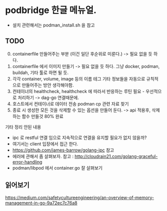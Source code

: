 # podbridge 한글 메뉴얼.
- 설치 관련해서는 podman_install.sh 을 참고 

## TODO
0. containerfile 만들어주는 부분 (이건 일단 후순위로 미룬다.) -> 필요 없을 듯 하다.
1. containerfile 에서 이미지 만들기 -> 필요 없을 듯 하다. 그냥 docker, podman, buildah, 기타 툴로 하면 될 듯.
2. 각각 container, volume, image 등의 이름 테그 기타 정보들을 자동으로 규칙적으로 만들어주는 방안 생각해야함.
3. 컨테이너의 healthcheck, healthcheck 에 따라서 반응하는 루틴 필요 - 우선적으로 처리하기 -> dag-go 연결때문에.
4. 호스트에서 컨테이너로 데이터 전송 podman cp 관련 자료 찾기
5. 종료 시 생성한 모든 것을 삭제할 수 있는 옵션을 만들어 둔다. -> api 적용후, 삭제하는 함수 만들것 80% 완료

기타 정리 안된 내용

- ipc 로 restful 연결 임으로 지속적으로 연결을 유지할 필요가 없지 않을까?
- 여기서는 client 입장에서 접근 한다.
- https://github.com/james-barrow/golang-ipc 참고
- 에러에 관해서 좀 살펴보자.
  참고 : http://cloudrain21.com/golang-graceful-error-handling
- podman/libpod 에서 container.go 잘 살펴보기

## 읽어보기
https://medium.com/safetycultureengineering/an-overview-of-memory-management-in-go-9a72ec7c76a8
